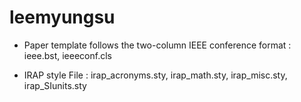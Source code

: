 # leemyungsu
- Paper template follows the two-column IEEE conference format : ieee.bst, ieeeconf.cls

- IRAP style File : irap_acronyms.sty, irap_math.sty, irap_misc.sty, irap_SIunits.sty

